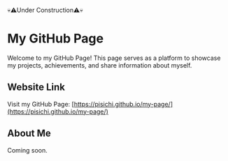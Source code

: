 💀⚠️Under Construction⚠️💀

# My GitHub Page

Welcome to my GitHub Page! This page serves as a platform to showcase my projects, achievements, and share information about myself.

## Website Link

Visit my GitHub Page: [https://pisichi.github.io/my-page/](https://pisichi.github.io/my-page/)

## About Me

Coming soon.

<!-- ## Contact

Feel free to reach out to me through the following channels:

- Email: [your.email@example.com](mailto:your.email@example.com)
- LinkedIn: [Your LinkedIn Profile](https://www.linkedin.com/in/your-profile/)
- Twitter: [@YourTwitterHandle](https://twitter.com/YourTwitterHandle)

## License

This project is licensed under the [License Name] - see the [LICENSE.md](LICENSE.md) file for details.

## Acknowledgments

Give credit to any third-party resources, tools, or inspiration you've used in your projects.

---

Thank you for visiting my GitHub Page! 🚀 -->
